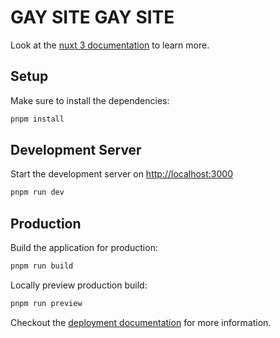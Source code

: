# GAY SITE GAY SITE

Look at the [nuxt 3 documentation](https://v3.nuxtjs.org) to learn more.

## Setup

Make sure to install the dependencies:

```sh
pnpm install
```

## Development Server

Start the development server on <http://localhost:3000>

```sh
pnpm run dev
```

## Production

Build the application for production:

```sh
pnpm run build
```

Locally preview production build:

```sh
pnpm run preview
```

Checkout the [deployment documentation](https://v3.nuxtjs.org/guide/deploy/presets) for more information.
